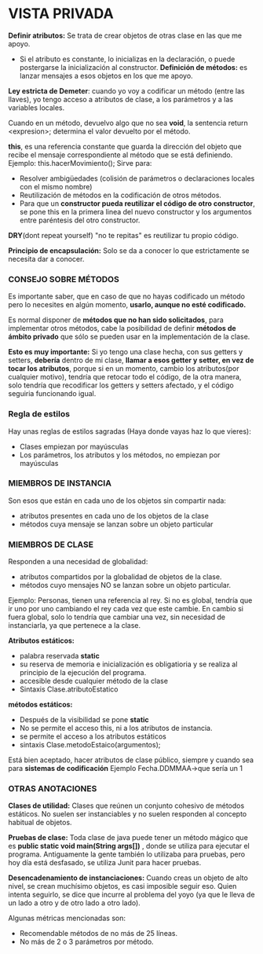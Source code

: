 # VISTA PRIVADA
**Definir atributos:** Se trata de crear objetos de otras clase en las que me apoyo.
- Si el atributo es constante, lo inicializas en la declaración, o puede postergarse la inicialización al constructor.
**Definición de métodos:** es lanzar mensajes a esos objetos en los que me apoyo.

**Ley estricta de Demeter**: cuando yo voy a codificar un método (entre las llaves), yo tengo acceso a atributos de clase, a los parámetros y a las variables locales.

Cuando en un método, devuelvo algo que no sea **void**, la sentencia return \<expresion\>; determina el valor devuelto por el método.


**this**, es una referencia constante que guarda la dirección del objeto que recibe el mensaje correspondiente al método que se está definiendo.
Ejemplo: this.hacerMovimiento();
Sirve para:
- Resolver ambigüedades (colisión de parámetros o declaraciones locales con el mismo nombre)
- Reutilización de métodos en la codificación de otros métodos.
- Para que un **constructor pueda reutilizar el código de otro constructor**, se pone this en la primera linea del nuevo constructor y los argumentos entre paréntesis del otro constructor.

**DRY**(dont repeat yourself) "no te repitas" es reutilizar tu propio código.

**Principio de encapsulación:** Solo se da a conocer lo que estrictamente se necesita dar a conocer.
### CONSEJO SOBRE MÉTODOS

Es importante saber, que en caso de que no hayas codificado un método pero lo necesites en algún momento, **usarlo, aunque no esté codificado.**

Es normal disponer de **métodos que no han sido solicitados**, para implementar otros métodos, cabe la posibilidad de definir **métodos de ámbito privado** que sólo se pueden usar en la implementación de la clase.

**Esto es muy importante:**
Si yo tengo una clase hecha, con sus getters y setters, **debería** dentro de mi clase, **llamar a esos getter y setter, en vez de tocar los atributos**, porque si en un momento, cambio los atributos(por cualquier motivo), tendría que retocar todo el código, de la otra manera, solo tendría que recodificar los getters y setters afectado, y el código seguiria funcionando igual.
### Regla de estilos
Hay unas reglas de estilos sagradas (Haya donde vayas haz lo que vieres):
- Clases empiezan por mayúsculas
- Los parámetros, los atributos y los métodos, no empiezan por mayúsculas

### MIEMBROS DE INSTANCIA
Son esos que están en cada uno de los objetos sin compartir nada:
- atributos presentes en cada uno de los objetos de la clase
- métodos cuya mensaje se lanzan sobre un objeto particular
### MIEMBROS DE CLASE
Responden a una necesidad de globalidad:
- atributos compartidos por la globalidad de objetos de la clase.
- métodos cuyo mensajes NO se lanzan sobre un objeto particular.

Ejemplo: Personas, tienen una referencia al rey. Si no es global, tendría que ir uno por uno cambiando el rey cada vez que este cambie. En cambio si fuera global, solo lo tendría que cambiar una vez, sin necesidad de instanciarla, ya que pertenece a la clase.

**Atributos estáticos:**
- palabra reservada **static**
- su reserva de memoria e inicialización es obligatioria y se realiza al principio de la ejecución del programa.
- accesible desde cualquier método de la clase
- Sintaxis Clase.atributoEstatico

**métodos estáticos:**
- Después de la visibilidad se pone **static**
- No se permite el acceso this, ni a los atributos de instancia.
- se permite el acceso a los atributos estáticos
- sintaxis Clase.metodoEstaico(argumentos);

Está bien aceptado, hacer atributos de clase público, siempre y cuando sea para **sistemas de codificación**
Ejemplo Fecha.DDMMAA->que sería un 1

### OTRAS ANOTACIONES
**Clases de utilidad:** Clases que reúnen un conjunto cohesivo de métodos estáticos. No suelen ser instanciables y no suelen responden al concepto habitual de objetos.

**Pruebas de clase:** Toda clase de java puede tener un método mágico que es **public static void main(String args\[\])** , donde se utiliza para ejecutar el programa. Antiguamente la gente también lo utilizaba para pruebas, pero hoy día está desfasado, se utiliza Junit para hacer pruebas.


**Desencadenamiento de instanciaciones:** Cuando creas un objeto de alto nivel, se crean muchísimo objetos, es casi imposible seguir eso. Quien intenta seguirlo, se dice que incurre al problema del yoyo (ya que le lleva de un lado a otro y de otro lado a otro lado).

Algunas métricas mencionadas son:
- Recomendable métodos de no más de 25 líneas.
- No más de 2 o 3 parámetros por método.

 